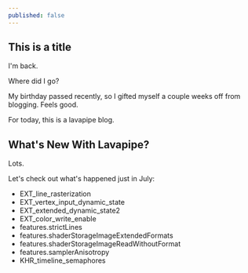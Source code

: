 ```yaml
---
published: false
---
```

## This is a title

I'm back.

Where did I go?

My birthday passed recently, so I gifted myself a couple weeks off from blogging. Feels good.

For today, this is a lavapipe blog.

## What's New With Lavapipe?
Lots.

Let's check out what's happened just in July:
* EXT_line_rasterization
* EXT_vertex_input_dynamic_state
* EXT_extended_dynamic_state2
* EXT_color_write_enable
* features.strictLines
* features.shaderStorageImageExtendedFormats
* features.shaderStorageImageReadWithoutFormat
* features.samplerAnisotropy
* KHR_timeline_semaphores

